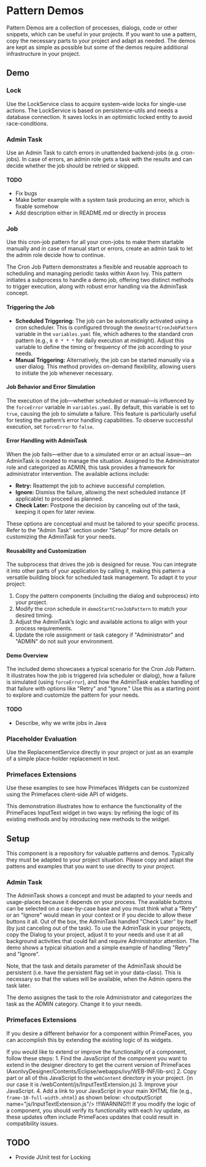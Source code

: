 # Pattern Demos

Pattern Demos are a collection of processes, dialogs, code or other snippets, which can be useful in your projects.
If you want to use a pattern, copy the necessary parts to your project and adapt as needed. The demos are kept
as simple as possible but some of the demos require additional infrastructure in your project.

## Demo

### Lock

Use the LockService class to acquire system-wide locks for single-use actions. The LockService
is based on persistence-utils and needs a database connection. It saves locks in an optimistic
locked entity to avoid race-conditions. 

### Admin Task

Use an Admin Task to catch errors in unattended backend-jobs (e.g. cron-jobs). In case of errors,
an admin role gets a task with the results and can decide whether the job should be retried or skipped.

#### TODO

* Fix bugs
* Make better example with a system task producing an error, which is fixable somehow
* Add description either in README.md or directly in process


### Job

Use this cron-job pattern for all your cron-jobs to make them startable manually and in case of manual start or errors, create an admin task to let the admin role decide how to continue.

The Cron Job Pattern demonstrates a flexible and reusable approach to scheduling and managing periodic tasks within Axon Ivy. This pattern initiates a subprocess to handle a demo job, offering two distinct methods to trigger execution, along with robust error handling via the AdminTask concept.

#### Triggering the Job

- **Scheduled Triggering:** The job can be automatically activated using a cron scheduler. This is configured through the `demoStartCronJobPattern` variable in the `variables.yaml` file, which adheres to the standard cron pattern (e.g., `0 0 * * *` for daily execution at midnight). Adjust this variable to define the timing or frequency of the job according to your needs.
- **Manual Triggering:** Alternatively, the job can be started manually via a user dialog. This method provides on-demand flexibility, allowing users to initiate the job whenever necessary.

#### Job Behavior and Error Simulation

The execution of the job—whether scheduled or manual—is influenced by the `forceError` variable in `variables.yaml`. By default, this variable is set to `true`, causing the job to simulate a failure. This feature is particularly useful for testing the pattern’s error handling capabilities. To observe successful execution, set `forceError` to `false`.

#### Error Handling with AdminTask

When the job fails—either due to a simulated error or an actual issue—an AdminTask is created to manage the situation. Assigned to the Administrator role and categorized as ADMIN, this task provides a framework for administrator intervention. The available actions include:

- **Retry:** Reattempt the job to achieve successful completion.
- **Ignore:** Dismiss the failure, allowing the next scheduled instance (if applicable) to proceed as planned.
- **Check Later:** Postpone the decision by canceling out of the task, keeping it open for later review.

These options are conceptual and must be tailored to your specific process. Refer to the "Admin Task" section under "Setup" for more details on customizing the AdminTask for your needs.

#### Reusability and Customization

The subprocess that drives the job is designed for reuse. You can integrate it into other parts of your application by calling it, making this pattern a versatile building block for scheduled task management. To adapt it to your project:

1. Copy the pattern components (including the dialog and subprocess) into your project.
2. Modify the cron schedule in `demoStartCronJobPattern` to match your desired timing.
3. Adjust the AdminTask’s logic and available actions to align with your process requirements.
4. Update the role assignment or task category if "Administrator" and "ADMIN" do not suit your environment.

#### Demo Overview

The included demo showcases a typical scenario for the Cron Job Pattern. It illustrates how the job is triggered (via scheduler or dialog), how a failure is simulated (using `forceError`), and how the AdminTask enables handling of that failure with options like "Retry" and "Ignore." Use this as a starting point to explore and customize the pattern for your needs.

#### TODO

* Describe, why we write jobs in Java

### Placeholder Evaluation

Use the ReplacementService directly in your project or just as an example
of a simple place-holder replacement in text. 

### Primefaces Extensions

Use these examples to see how Primefaces Widgets can be customized using the Primefaces client-side API of widgets.

This demonstration illustrates how to enhance the functionality of the PrimeFaces InputText widget in two ways: by refining the logic of its existing methods and by introducing new methods to the widget.

## Setup

This component is a repository for valuable patterns and demos. Typically they must be adapted to your
project situation. Please copy and adapt the pattens and examples that you want to use directly to your project.

### Admin Task

The AdminTask shows a concept and must be adapted to your needs and usage-places because it depends on your
process. The available buttons can be selected on a case-by-case base and you must think what a "Retry"
or an "Ignore" would mean in your context or if you decide to allow these buttons it all. Out of the box, the
AdminTask handled "Check Later" by itself (by just canceling out of the task). To use the AdminTask in
your projects, copy the Dialog to your project, adjust it to your needs and use it at all background
activities that could fail and require Administrator attention. The demo shows a typical situation and
a simple example of handling "Retry" and "Ignore".

Note, that the task and details parameter of the AdminTask should be persistent (i.e. have the persistent
flag set in your data-class). This is necessary so that the values will be available, when the Admin opens
the task later.

The demo assignes the task to the role Administrator and categorizes the task as the ADMIN category.
Change it to your needs.

### Primefaces Extensions 

If you desire a different behavior for a component within PrimeFaces, you can accomplish this by extending the existing logic of its widgets.

If you would like to extend or improve the functionality of a component, follow these steps:
	1. Find the JavaScript of the component you want to extend in the designer directory to get the current version of PrimeFaces (AxonIvyDesigner/Contents/Eclipse/webapps/ivy/WEB-INF/lib-src)
    2. Copy part or all of this JavaScript to the `webContent` directory in your project. (in our case it is /webContent/js/InputTextExtension.js)
    3. Improve your JavaScript.
    4. Add a link to your JavaScript in your main XHTML file (e.g., `frame-10-full-width.xhtml`) as shown below:
        <h:outputScript name="js/InputTextExtension.js"/>
!!!WARNING!!!
If you modify the logic of a component, you should verify its functionality with each Ivy update, as these updates often include PrimeFaces updates that could result in compatibility issues.

## TODO

* Provide JUnit test for Locking